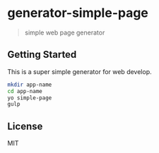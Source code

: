 # generator-simple-page 

> simple web page generator


## Getting Started
This is a super simple generator for web develop.

```bash
mkdir app-name
cd app-name
yo simple-page
gulp
```


## License

MIT

